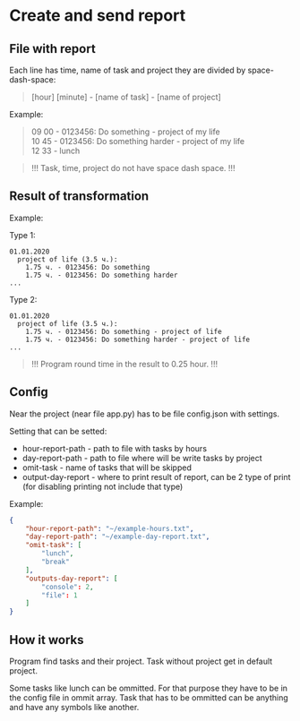 # Create and send report

## File with report

Each line has time, name of task and project they are divided by space-dash-space:

> [hour] [minute] - [name of task] - [name of project]

Example:

> 09 00 - 0123456: Do something - project of my life  
> 10 45 - 0123456: Do something harder - project of my life  
> 12 33 - lunch

> !!! Task, time, project do not have space dash space. !!!

## Result of transformation

Example:

Type 1:

```
01.01.2020
  project of life (3.5 ч.):
    1.75 ч. - 0123456: Do something
    1.75 ч. - 0123456: Do something harder
...
```

Type 2:

```
01.01.2020
  project of life (3.5 ч.):
    1.75 ч. - 0123456: Do something - project of life
    1.75 ч. - 0123456: Do something harder - project of life
...
```

> !!! Program round time in the result to 0.25 hour. !!!

## Config

Near the project (near file app.py) has to be file config.json with settings.

Setting that can be setted:

- hour-report-path - path to file with tasks by hours
- day-report-path - path to file where will be write tasks by project
- omit-task - name of tasks that will be skipped
- output-day-report - where to print result of report, can be 2 type of print (for disabling printing not include that type)

Example:

```json
{
    "hour-report-path": "~/example-hours.txt",
    "day-report-path": "~/example-day-report.txt",
    "omit-task": [
        "lunch",
        "break"
    ],
    "outputs-day-report": [
        "console": 2,
        "file": 1
    ]
}
```

## How it works

Program find tasks and their project. Task without project get in default project.

Some tasks like lunch can be ommitted. For that purpose they have to be in the config file in ommit array.
Task that has to be ommitted can be anything and have any symbols like another.
